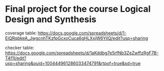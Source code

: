 # Final project for the course Logical Design and Synthesis



coverage table: https://docs.google.com/spreadsheets/d/1-EiQRqbkeA_JwgcnhTKzfpGcxoCuca6gHLXxjW6YiIQ/edit?usp=sharing

checker table: https://docs.google.com/spreadsheets/d/1aKddbg7e5rfNb3ZeZwffzRgF7B-T4f1I/edit?usp=sharing&ouid=100444961286033474791&rtpof=true&sd=true
